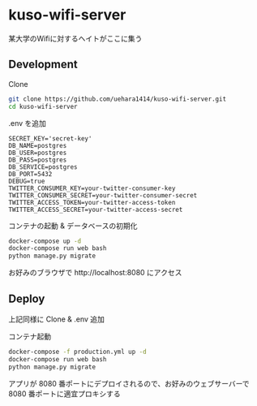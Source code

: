 # kuso-wifi-server
某大学のWifiに対するヘイトがここに集う

## Development

Clone
```sh
git clone https://github.com/uehara1414/kuso-wifi-server.git
cd kuso-wifi-server
```

.env を追加
```
SECRET_KEY='secret-key'
DB_NAME=postgres
DB_USER=postgres
DB_PASS=postgres
DB_SERVICE=postgres
DB_PORT=5432
DEBUG=true
TWITTER_CONSUMER_KEY=your-twitter-consumer-key
TWITTER_CONSUMER_SECRET=your-twitter-consumer-secret
TWITTER_ACCESS_TOKEN=your-twitter-access-token
TWITTER_ACCESS_SECRET=your-twitter-access-secret
```

コンテナの起動 & データベースの初期化
```sh
docker-compose up -d
docker-compose run web bash
python manage.py migrate
```

お好みのブラウザで http://localhost:8080 にアクセス


## Deploy

上記同様に Clone & .env 追加

コンテナ起動
```sh
docker-compose -f production.yml up -d
docker-compose run web bash
python manage.py migrate
```

アプリが 8080 番ポートにデプロイされるので、お好みのウェブサーバーで 8080 番ポートに適宜プロキシする
